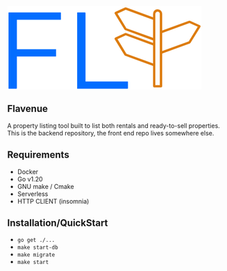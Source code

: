 <img src="logo/logo.png" center>

## Flavenue
A property listing tool built to list both rentals and ready-to-sell properties. This is the backend repository, the front end repo lives somewhere else.

## Requirements

- Docker
- Go v1.20
- GNU make / Cmake
- Serverless
- HTTP CLIENT (insomnia)

## Installation/QuickStart
- `go get ./...`
- `make start-db`
- `make migrate`
- `make start`
